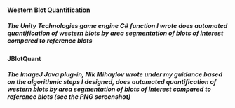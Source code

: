 ####  Western Blot Quantification
##### The Unity Technologies game engine C# function I wrote does automated quantification of western blots by area segmentation of blots of interest compared to reference blots
#### JBlotQuant
##### The ImageJ Java plug-in, Nik Mihaylov wrote under my guidance based on the algorithmic steps I designed, does automated quantification of western blots by area segmentation of blots of interest compared to reference blots (see the PNG screenshot)
